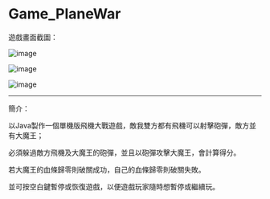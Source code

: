 # Game_PlaneWar

遊戲畫面截圖：

![image](https://github.com/rafree1225/Game_PlaneWar/assets/68884317/63a05780-8b80-4694-b02b-73237a4f37f0)


![image](https://github.com/rafree1225/Game_PlaneWar/assets/68884317/f995bdc6-15fd-457c-8b54-722ffbed3134)


![image](https://github.com/rafree1225/Game_PlaneWar/assets/68884317/5fc0ca06-42d3-4d25-ae87-e74025412abe)


**********************************************************************************

簡介：

以Java製作一個單機版飛機大戰遊戲，敵我雙方都有飛機可以射擊砲彈，敵方並有大魔王；

必須躲過敵方飛機及大魔王的砲彈，並且以砲彈攻擊大魔王，會計算得分。

若大魔王的血條歸零則破關成功，自己的血條歸零則破關失敗。

並可按空白鍵暫停或恢復遊戲，以便遊戲玩家隨時想暫停或繼續玩。

